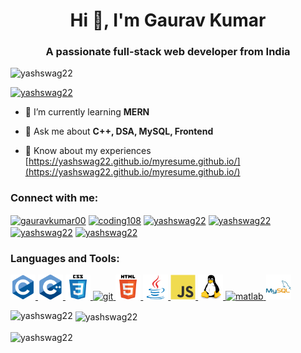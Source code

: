 <h1 align="center">Hi 👋, I'm Gaurav Kumar</h1>
<h3 align="center">A passionate full-stack web developer from India</h3>

<p align="left"> <img src="https://komarev.com/ghpvc/?username=yashswag22&label=Profile%20views&color=0e75b6&style=flat" alt="yashswag22" /> </p>

<p align="left"> <a href="https://github.com/ryo-ma/github-profile-trophy"><img src="https://github-profile-trophy.vercel.app/?username=yashswag22" alt="yashswag22" /></a> </p>

- 🌱 I’m currently learning **MERN**

- 💬 Ask me about **C++, DSA, MySQL, Frontend**

- 📄 Know about my experiences [https://yashswag22.github.io/myresume.github.io/](https://yashswag22.github.io/myresume.github.io/)

<h3 align="left">Connect with me:</h3>
<p align="left">
<a href="https://linkedin.com/in/gauravkumar00" target="blank"><img align="center" src="https://raw.githubusercontent.com/rahuldkjain/github-profile-readme-generator/master/src/images/icons/Social/linked-in-alt.svg" alt="gauravkumar00" height="30" width="40" /></a>
<a href="https://instagram.com/coding108" target="blank"><img align="center" src="https://raw.githubusercontent.com/rahuldkjain/github-profile-readme-generator/master/src/images/icons/Social/instagram.svg" alt="coding108" height="30" width="40" /></a>
<a href="https://www.codechef.com/users/yashswag22" target="blank"><img align="center" src="https://cdn.jsdelivr.net/npm/simple-icons@3.1.0/icons/codechef.svg" alt="yashswag22" height="30" width="40" /></a>
<a href="https://codeforces.com/profile/yashswag22" target="blank"><img align="center" src="https://raw.githubusercontent.com/rahuldkjain/github-profile-readme-generator/master/src/images/icons/Social/codeforces.svg" alt="yashswag22" height="30" width="40" /></a>
<a href="https://www.leetcode.com/yashswag22" target="blank"><img align="center" src="https://raw.githubusercontent.com/rahuldkjain/github-profile-readme-generator/master/src/images/icons/Social/leet-code.svg" alt="yashswag22" height="30" width="40" /></a>
<a href="https://www.naukri.com/code360/profile/yashswag22" target="blank"><img align="center" src="https://files.codingninjas.in/new-cn-logos-1-1711622387.svg" alt="yashswag22" height="30" width="40" /></a>
</p>

<h3 align="left">Languages and Tools:</h3>
<p align="left"> <a href="https://www.cprogramming.com/" target="_blank" rel="noreferrer"> <img src="https://raw.githubusercontent.com/devicons/devicon/master/icons/c/c-original.svg" alt="c" width="40" height="40"/> </a> <a href="https://www.w3schools.com/cpp/" target="_blank" rel="noreferrer"> <img src="https://raw.githubusercontent.com/devicons/devicon/master/icons/cplusplus/cplusplus-original.svg" alt="cplusplus" width="40" height="40"/> </a> <a href="https://www.w3schools.com/css/" target="_blank" rel="noreferrer"> <img src="https://raw.githubusercontent.com/devicons/devicon/master/icons/css3/css3-original-wordmark.svg" alt="css3" width="40" height="40"/> </a> <a href="https://git-scm.com/" target="_blank" rel="noreferrer"> <img src="https://www.vectorlogo.zone/logos/git-scm/git-scm-icon.svg" alt="git" width="40" height="40"/> </a> <a href="https://www.w3.org/html/" target="_blank" rel="noreferrer"> <img src="https://raw.githubusercontent.com/devicons/devicon/master/icons/html5/html5-original-wordmark.svg" alt="html5" width="40" height="40"/> </a> <a href="https://www.java.com" target="_blank" rel="noreferrer"> <img src="https://raw.githubusercontent.com/devicons/devicon/master/icons/java/java-original.svg" alt="java" width="40" height="40"/> </a> <a href="https://developer.mozilla.org/en-US/docs/Web/JavaScript" target="_blank" rel="noreferrer"> <img src="https://raw.githubusercontent.com/devicons/devicon/master/icons/javascript/javascript-original.svg" alt="javascript" width="40" height="40"/> </a> <a href="https://www.linux.org/" target="_blank" rel="noreferrer"> <img src="https://raw.githubusercontent.com/devicons/devicon/master/icons/linux/linux-original.svg" alt="linux" width="40" height="40"/> </a> <a href="https://www.mathworks.com/" target="_blank" rel="noreferrer"> <img src="https://upload.wikimedia.org/wikipedia/commons/2/21/Matlab_Logo.png" alt="matlab" width="40" height="40"/> </a> <a href="https://www.mysql.com/" target="_blank" rel="noreferrer"> <img src="https://raw.githubusercontent.com/devicons/devicon/master/icons/mysql/mysql-original-wordmark.svg" alt="mysql" width="40" height="40"/> </a> </p>

<p><img align="left" src="https://github-readme-stats.vercel.app/api/top-langs?username=yashswag22&show_icons=true&locale=en&layout=compact" alt="yashswag22" /></p>

<p>&nbsp;<img align="center" src="https://github-readme-stats.vercel.app/api?username=yashswag22&show_icons=true&locale=en" alt="yashswag22" /></p>

<p><img align="center" src="https://github-readme-streak-stats.herokuapp.com/?user=yashswag22&" alt="yashswag22" /></p>
